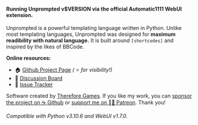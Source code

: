 #### Running Unprompted v$VERSION via the official Automatic1111 WebUI extension.

Unprompted is a powerful templating language written in Python. Unlike most templating languages, Unprompted was designed for **maximum readibility with natural language.** It is built around `[shortcodes]` and inspired by the likes of BBCode.

**Online resources:**
- 🏠 [Github Project Page](https://github.com/ThereforeGames/unprompted) *(* ⭐ *for visibility!)*
- 💬 [Discussion Board](https://github.com/ThereforeGames/unprompted/discussions)
- 🔧 [Issue Tracker](https://github.com/ThereforeGames/unprompted/issues)

Software created by [Therefore Games](https://therefore.games). If you like my work, you can [sponsor the project on ☕ Github](https://github.com/sponsors/ThereforeGames) or [support me on <span class="patreon-symbol">┃🔴</span> Patreon](https://patreon.com/thereforegames). Thank you!

*Compatible with Python v3.10.6 and WebUI v1.7.0.*